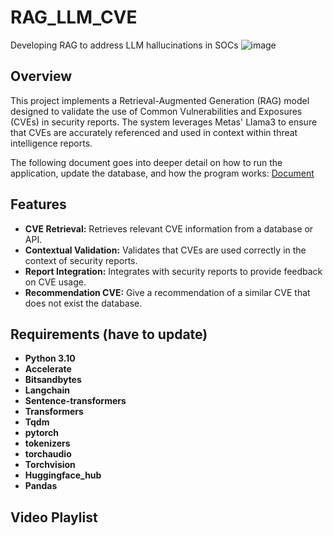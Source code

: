 # RAG_LLM_CVE
 Developing RAG to address LLM hallucinations in SOCs
![image](https://github.com/user-attachments/assets/4227c17b-a781-48ee-a7f2-b7bd84d9487d)

## Overview

This project implements a Retrieval-Augmented Generation (RAG) model designed to validate the use of Common Vulnerabilities and Exposures (CVEs) in security reports. The system leverages Metas' Llama3 to ensure that CVEs are accurately referenced and used in context within threat intelligence reports.

The following document goes into deeper detail on how to run the application, update the database, and how the program works: [Document](https://github.com/CyberScienceLab/RAG_LLM_CVE/blob/main/CVE%20Documet.pdf)

## Features

- **CVE Retrieval:** Retrieves relevant CVE information from a database or API.
- **Contextual Validation:** Validates that CVEs are used correctly in the context of security reports.
- **Report Integration:** Integrates with security reports to provide feedback on CVE usage.
- **Recommendation CVE:** Give a recommendation of a similar CVE that does not exist the database. 

## Requirements (have to update)

- **Python 3.10**
- **Accelerate**
- **Bitsandbytes**
- **Langchain**
- **Sentence-transformers**
- **Transformers**
- **Tqdm**
- **pytorch**      
- **tokenizers**   
- **torchaudio**               
- **Torchvision**
- **Huggingface_hub**
- **Pandas**



## Video Playlist

